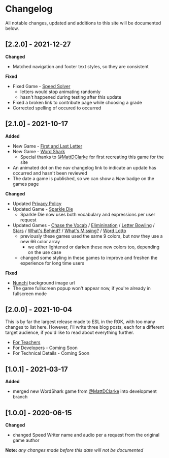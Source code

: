 # Changelog

All notable changes, updated and additions to this site will be documented below.

## [2.2.0] - 2021-12-27

**Changed**

- Matched navigation and footer text styles, so they are consistent

**Fixed**

- Fixed Game - [Speed Solver](https://www.eslintherok.com/game/speed_solver)
  - letters would stop animating randomly
  - hasn't happened during testing after this update
- Fixed a broken link to contribute page while choosing a grade
- Corrected spelling of occured to occurred

## [2.1.0] - 2021-10-17

**Added**

- New Game - [First and Last Letter](https://www.eslintherok.com/game/first_and_last_letter)
- New Game - [Word Shark](https://www.eslintherok.com/game/word_shark)
  - Special thanks to [@MattDClarke](https://github.com/MattDClarke) for first recreating this game for the site
- An animated dot on the nav changelog link to indicate an update has occurred and hasn't been reviewed
- The date a game is published, so we can show a _New_ badge on the games page

**Changed**

- Updated [Privacy Policy](https://www.eslintherok.com/privacy)
- Updated Game - [Sparkle Die](https://www.eslintherok.com/game/sparkle_die)
  - Sparkle Die now uses both vocabulary and expressions per user request
- Updated Games - [Chase the Vocab](https://www.eslintherok.com/game/chase_the_vocab) / [Eliminination](https://www.eslintherok.com/game/elimination) / [Letter Bowling](https://www.eslintherok.com/game/letter_bowling) / [Stars](https://www.eslintherok.com/game/stars) / [What's Behind?](https://www.eslintherok.com/game/whats_behind) / [What's Missing?](https://www.eslintherok.com/game/whats_missing) / [Word Lotto](https://www.eslintherok.com/game/word_lotto)
  - previously these games used the same 9 colors, but now they use a new 66 color array
    - we either lightened or darken these new colors too, depending on the use case
  - changed some styling in these games to improve and freshen the experience for long time users

**Fixed**

- [Nunchi](https://www.eslintherok.com/game/nunchi) background image url
- The game fullscreen popup won't appear now, if you're already in fullscreen mode

## [2.0.0] - 2021-10-04

This is by far the largest release made to ESL in the ROK, with too many changes to list here. However, I'll write three blog posts, each for a different target
audience, if you'd like to read about everything further.

- [For Teachers](https://danielstrong.tech/blog/update-esl-in-the-rok-teachers)
- For Developers - Coming Soon
- For Technical Details - Coming Soon

## [1.0.1] - 2021-03-17

**Added**

- merged new WordShark game from [@MattDClarke](https://github.com/MattDClarke) into development branch

## [1.0.0] - 2020-06-15

**Changed**

- changed Speed Writer name and audio per a request from the original game author

**Note:** _any changes made before this date will not be documented_
